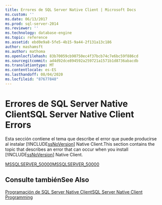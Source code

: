 ```yaml
---
title: Errores de SQL Server Native Client | Microsoft Docs
ms.custom: ''
ms.date: 06/13/2017
ms.prod: sql-server-2014
ms.reviewer: ''
ms.technology: database-engine
ms.topic: reference
ms.assetid: ebd0e9a8-5fe5-4b15-9a44-2f131a13c186
author: mashamsft
ms.author: mathoma
ms.openlocfilehash: 83b70059cb90750ec4f37bcb74c7e6bc59f886cd
ms.sourcegitcommit: ad4d92dce894592a259721a1571b1d8736abacdb
ms.translationtype: MT
ms.contentlocale: es-ES
ms.lasthandoff: 08/04/2020
ms.locfileid: "87677848"
---
```

# <a name="sql-server-native-client-errors"></a><span data-ttu-id="f6514-102">Errores de SQL Server Native Client</span><span class="sxs-lookup"><span data-stu-id="f6514-102">SQL Server Native Client Errors</span></span>
  <span data-ttu-id="f6514-103">Esta sección contiene el tema que describe el error que puede producirse al instalar [!INCLUDE[ssNoVersion](../../includes/ssnoversion-md.md)] Native Client.</span><span class="sxs-lookup"><span data-stu-id="f6514-103">This section contains the topic that describes an error that can occur when you install [!INCLUDE[ssNoVersion](../../includes/ssnoversion-md.md)] Native Client.</span></span>  
  
 [<span data-ttu-id="f6514-104">MSSQLSERVER_50000</span><span class="sxs-lookup"><span data-stu-id="f6514-104">MSSQLSERVER_50000</span></span>](../../relational-databases/errors-events/sql-server-native-client-error-mssqlserver-50000.md)  
  
## <a name="see-also"></a><span data-ttu-id="f6514-105">Consulte también</span><span class="sxs-lookup"><span data-stu-id="f6514-105">See Also</span></span>  
 [<span data-ttu-id="f6514-106">Programación de SQL Server Native Client</span><span class="sxs-lookup"><span data-stu-id="f6514-106">SQL Server Native Client Programming</span></span>](../../relational-databases/native-client/sql-server-native-client-programming.md)  
  
  
